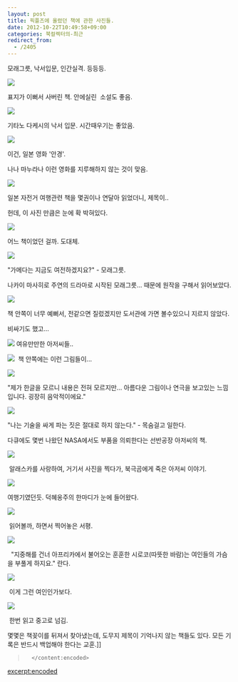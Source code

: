 ```yaml
---
layout: post
title: 픽플즈에 올렸던 책에 관한 사진들.
date: 2012-10-22T10:49:58+09:00
categories: 북컬렉터의-최근
redirect_from:
  - /2405
---
```


모래그릇, 낙서입문, 인간실격. 등등등.

![ ](/assets/media/uploads_1_cfile26.uf.035BBC415084A5C3321AB7.jpg)

표지가 이뻐서 사버린 책. 안에실린  소설도 좋음.

 

 

![ ](/assets/media/uploads_1_cfile10.uf.15087A435084A5CD15D675.jpg)

기타노 다케시의 낙서 입문. 시간때우기는 좋았음.

![ ](/assets/media/uploads_1_cfile8.uf.140C48435084A5D30F98B6.jpg)

이건, 일본 영화 '안경'.

나나 마누라나 이런 영화를 지루해하지 않는 것이 맞음.

 

 

![ ](/assets/media/uploads_1_cfile10.uf.2078E2435084A5D137F735.jpg)

일본 자전거 여행관련 책을 몇권이나 연달아 읽었더니, 제목이..

헌데, 이 사진 만큼은 눈에 확 박혀있다.

 

![ ](/assets/media/uploads_1_cfile24.uf.170E59435084A5CE0A1CA8.jpg)

어느 책이었던 걸까. 도대체.

 

![ ](/assets/media/uploads_1_cfile26.uf.03793F435084A5CD324ACC.jpg)

"가메다는 지금도 여전하겠지요?" - 모래그릇.

나카이 마사히로 주연의 드라마로 시작된 모래그릇... 때문에 원작을 구해서 읽어보았다.

![ ](/assets/media/uploads_1_cfile8.uf.146008415084A5C8290DCF.jpg)

책 안쪽이 너무 예뻐서, 전같으면 질렀겠지만 도서관에 가면 볼수있으니 지르지 않았다.

비싸기도 했고...

<img src="http://jinto.pe.kr/wp-content/uploads/1/cfile6.uf.0274B2415084A5C802C7C0.jpg" /> 여유만만한 아저씨들..

<img src="http://jinto.pe.kr/wp-content/uploads/1/cfile3.uf.186277415084A5C924FA8F.jpg" />  책 안쪽에는 이런 그림들이...

![ ](/assets/media/uploads_1_cfile26.uf.125CB8415084A5CA30AB8D.jpg)

"제가 한글을 모르니 내용은 전혀 모르지만... 아름다운 그림이나 연극을 보고있는 느낌입니다. 굉장히 음악적이에요."

![ ](/assets/media/uploads_1_cfile27.uf.1711F2435084A5D502C586.jpg)

"나는 기술을 싸게 파는 짓은 절대로 하지 않는다." - 목숨걸고 일한다.

다큐에도 몇번 나왔던 NASA에서도 부품을 의뢰한다는 선반공장 아저씨의 책.

 

![ ](/assets/media/uploads_1_cfile3.uf.146192415084A5CB1FB541.jpg)

 알래스카를 사랑하여, 거기서 사진을 찍다가, 북극곰에게 죽은 아저씨 이야기.

![ ](/assets/media/uploads_1_cfile5.uf.180700435084A5CD1719FB.jpg)

여행기였던듯. 덕혜옹주의 한마디가 눈에 들어왔다.

![ ](/assets/media/uploads_1_cfile1.uf.111030435084A5D40623BF.jpg)

 읽어볼까, 하면서 찍어놓은 서평.

![ ](/assets/media/uploads_1_cfile6.uf.155357455084AC29316526.jpg)

  "지중해를 건너 아프리카에서 불어오는 훈훈한 시로코(따뜻한 바람)는 여인들의 가슴을 부풀게 하지요." 란다.

![ ](/assets/media/uploads_1_cfile10.uf.1165A2455084AC2C0CB5A9.jpg)

 이게 그런 여인인가보다.

![ ](/assets/media/uploads_1_cfile8.uf.18629E415084A5C3186133.jpg)

 한번 읽고 중고로 넘김.

 

몇몇은 책꽂이를 뒤져서 찾아냈는데, 도무지 제목이 기억나지 않는 책들도 있다. 모든 기록은 반드시 백업해야 한다는 교훈.]]

>		</content:encoded>

<excerpt:encoded>

<![CDATA[
